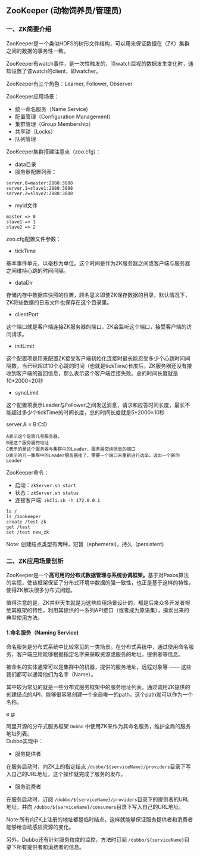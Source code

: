 ## ZooKeeper (动物饲养员/管理员)

### **一、ZK简要介绍**

ZooKeeper是一个类似HDFS的树形文件结构，可以用来保证数据在（ZK）集群之间的数据的事务性一致。

ZooKeeper有watch事件，是一次性触发的，当watch监视的数据发生变化时，通知设置了该watch的client，即watcher。

ZooKeeper有三个角色：Learner, Follower, Observer

ZooKeeper应用场景：
- 统一命名服务（Name Service)
- 配置管理（Configuration Management）
- 集群管理（Group Membership）
- 共享锁（Locks）
- 队列管理

ZooKeeper集群搭建注意点（zoo.cfg）：
- data目录
- 服务器配置列表：
```
server.0=master:2888:3888
server.1=slave1:2888:3888
server.2=slave2:2888:3888
```
- myid文件
```
master => 0
slave1 => 1
slave2 => 2
```

zoo.cfg配置文件参数：
- tickTime

基本事件单元，以毫秒为单位。这个时间是作为ZK服务器之间或客户端与服务器之间维持心跳的时间间隔。

- dataDir

存储内存中数据库快照的位置，顾名思义即使ZK保存数据的目录，默认情况下，ZK将些数据的日志文件也保存在这个目录里。

- clientPort

这个端口就是客户端连接ZK服务器的端口，ZK会监听这个端口，接受客户端的访问请求。

- initLimit

这个配置项是用来配置ZK接受客户端初始化连接时最长能忍受多少个心跳时间间隔数。当已经超过10个心跳的时间（也就是tickTime)长度后，ZK服务器还没有接收到客户端的返回信息，那么表示这个客户端连接失败。总的时间长度就是10*2000=20秒

- syncLimit

这个配置项表示Leader与Follower之间发送消息，请求和应答时间长度，最长不能超过多少个tickTime的时间长度，总的时间长度就是5*2000=10秒

server.A = B:C:D
```
A表示这个是第几号服务器，
B是这个服务器的地址
C表示的是这个服务器与集群中的Leader，服务器交换信息的端口
D表示的万一集群中的Leader服务器挂了，需要一个端口来重新进行选举，选出一个新的Leader
```

ZooKeeper命令：
- 启动：``` zkServer.sh start ```
- 状态：``` zkServer.sh status ```
- 连接客户端: ``` zkCli.sh -h 172.0.0.1 ```
```
ls /
ls /zookeeper
create /test zk
get /test
set /test new_zk
```

Note: 创建结点类型有两种，短暂（ephemeral)，持久（persistent)

### **二、ZK应用场景剖析**

ZooKeeper是一个<strong>高可用的分布式数据管理与系统协调框架。</strong>基于对Paxos算法的实现，使该框架保证了分布式环境中数据的强一致性，也正是基于这样的特性，使得ZK解决很多分布式问题。

值得注意的是，ZK并非天生就是为这些应用场景设计的，都是后来众多开发者根绝其框架的特性，利用其提供的一系列API接口（或者成为原语集），摸索出来的典型使用方法。

#### **1.命名服务（Naming Service)**

命名服务是分布式系统中比较常见的一类场景。在分布式系统中，通过使用命名服务，客户端应用能够根据指定名字来获取资源或服务的地址，提供者等信息。

被命名的实体通常可以是集群中的机器，提供的服务地址，远程对象等 —— 这些我们都可以通常他们为名字（Name）。

其中较为常见的就是一些分布式服务框架中的服务地址列表。通过调用ZK提供的创建结点的API，能够很容易创建一个全局唯一的path，这个path就可以作为一个名称。

e g:

阿里开源的分布式服务框架 ` Dubbo ` 中使用ZK来作为其命名服务，维护全局的服务地址列表。<br/>
Dubbo实现中：<br/>
- 服务提供者

在服务启动时，向ZK上的指定结点 ` /dubbo/${serviceName}/providers `目录下写入自己的URL地址，这个操作就完成了服务的发布。

- 服务消费者

在服务启动时，订阅 ` /dubbo/${serviceName}/providers `目录下的提供者的URL地址，并向 ` /dubbo/${serviceName}/consumers `目录下写入自己的URL地址。

Note:所有向ZK上注册的地址都是临时结点，这样就能够保证服务提供者和消费者能够给自动感应资源的变化。<br/>

另外，Dubbo还有针对服务粒度的监控，方法时订阅 ` /dubbo/${serviceName} `目录下所有提供者和消费者的信息。